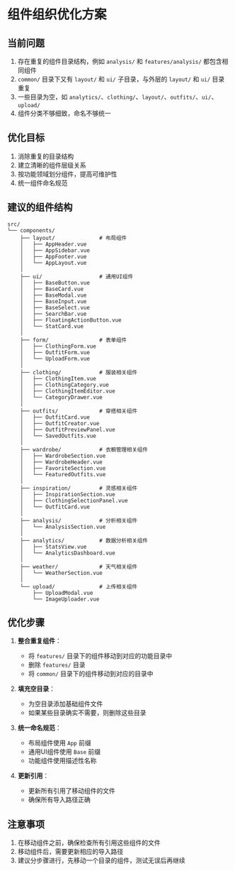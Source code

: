 # 组件组织优化方案

## 当前问题
1. 存在重复的组件目录结构，例如 `analysis/` 和 `features/analysis/` 都包含相同组件
2. `common/` 目录下又有 `layout/` 和 `ui/` 子目录，与外层的 `layout/` 和 `ui/` 目录重复
3. 一些目录为空，如 `analytics/`、`clothing/`、`layout/`、`outfits/`、`ui/`、`upload/`
4. 组件分类不够细致，命名不够统一

## 优化目标
1. 消除重复的目录结构
2. 建立清晰的组件层级关系
3. 按功能领域划分组件，提高可维护性
4. 统一组件命名规范

## 建议的组件结构

```
src/
└── components/
    ├── layout/              # 布局组件
    │   ├── AppHeader.vue
    │   ├── AppSidebar.vue
    │   ├── AppFooter.vue
    │   └── AppLayout.vue
    │
    ├── ui/                  # 通用UI组件
    │   ├── BaseButton.vue
    │   ├── BaseCard.vue
    │   ├── BaseModal.vue
    │   ├── BaseInput.vue
    │   ├── BaseSelect.vue
    │   ├── SearchBar.vue
    │   ├── FloatingActionButton.vue
    │   └── StatCard.vue
    │
    ├── form/                # 表单组件
    │   ├── ClothingForm.vue
    │   ├── OutfitForm.vue
    │   └── UploadForm.vue
    │
    ├── clothing/            # 服装相关组件
    │   ├── ClothingItem.vue
    │   ├── ClothingCategory.vue
    │   ├── ClothingItemEditor.vue
    │   └── CategoryDrawer.vue
    │
    ├── outfits/             # 穿搭相关组件
    │   ├── OutfitCard.vue
    │   ├── OutfitCreator.vue
    │   ├── OutfitPreviewPanel.vue
    │   └── SavedOutfits.vue
    │
    ├── wardrobe/            # 衣橱管理相关组件
    │   ├── WardrobeSection.vue
    │   ├── WardrobeHeader.vue
    │   ├── FavoriteSection.vue
    │   └── FeaturedOutfits.vue
    │
    ├── inspiration/         # 灵感相关组件
    │   ├── InspirationSection.vue
    │   ├── ClothingSelectionPanel.vue
    │   └── OutfitCard.vue
    │
    ├── analysis/            # 分析相关组件
    │   └── AnalysisSection.vue
    │
    ├── analytics/           # 数据分析相关组件
    │   ├── StatsView.vue
    │   └── AnalyticsDashboard.vue
    │
    ├── weather/             # 天气相关组件
    │   └── WeatherSection.vue
    │
    └── upload/              # 上传相关组件
        ├── UploadModal.vue
        └── ImageUploader.vue
```

## 优化步骤

1. **整合重复组件**：
   - 将 `features/` 目录下的组件移动到对应的功能目录中
   - 删除 `features/` 目录
   - 将 `common/` 目录下的组件移动到对应的目录中

2. **填充空目录**：
   - 为空目录添加基础组件文件
   - 如果某些目录确实不需要，则删除这些目录

3. **统一命名规范**：
   - 布局组件使用 `App` 前缀
   - 通用UI组件使用 `Base` 前缀
   - 功能组件使用描述性名称

4. **更新引用**：
   - 更新所有引用了移动组件的文件
   - 确保所有导入路径正确

## 注意事项

1. 在移动组件之前，确保检查所有引用这些组件的文件
2. 移动组件后，需要更新相应的导入路径
3. 建议分步骤进行，先移动一个目录的组件，测试无误后再继续
